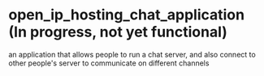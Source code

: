 # open_ip_hosting_chat_application (In progress, not yet functional)
an application that allows people to run a chat server, and also connect to other people's server to communicate on different channels
